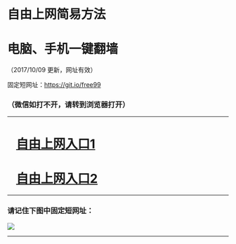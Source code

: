 ﻿# 自由上网简易方法

# 电脑、手机一键翻墙

（2017/10/09 更新，网址有效）

固定短网址：https://git.io/free99

### （微信如打不开，请转到浏览器打开）


***





# &nbsp;&nbsp; <a href="http://ft528529040.fwq-tz-1001.info/fwqtz01.html?t=10090015581 " target="_blank">自由上网入口1</a>
# &nbsp;&nbsp; <a href="http://ft2423721146.fwq-tz-1002.info/fwqtz02.html?t=100900112973 " target="_blank">自由上网入口2</a>
***

### 请记住下图中固定短网址：

<img src="https://s3-us-west-2.amazonaws.com/fwq-1001/yjfq-20170905okok.png" /> 


***

